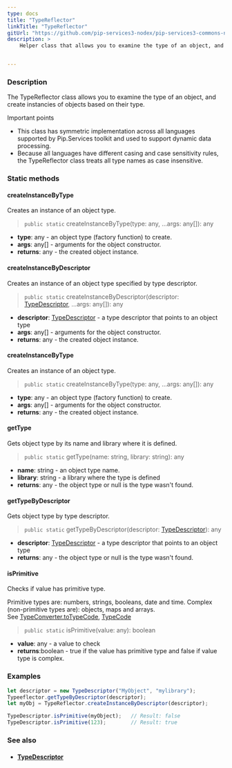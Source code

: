 ```yaml
---
type: docs
title: "TypeReflector"
linkTitle: "TypeReflector"
gitUrl: "https://github.com/pip-services3-nodex/pip-services3-commons-nodex"
description: >
    Helper class that allows you to examine the type of an object, and create instancies of objects based on their type.


---
```


### Description

The TypeReflector class allows you to examine the type of an object, and create instancies of objects based on their type.

Important points

- This class has symmetric implementation across all languages supported by Pip.Services toolkit and used to support dynamic data processing.
- Because all languages have different casing and case sensitivity rules, the TypeReflector class treats all type names as case insensitive.



### Static methods

#### createInstanceByType
Creates an instance of an object type.

> `public static` createInstanceByType(type: any, ...args: any[]): any

- **type**: any - an object type (factory function) to create.
- **args**: any[] - arguments for the object constructor.
- **returns**: any - the created object instance.

#### createInstanceByDescriptor
Creates an instance of an object type specified by type descriptor.

> `public static` createInstanceByDescriptor(descriptor: [TypeDescriptor](../type_descriptor), ...args: any[]): any

- **descriptor**: [TypeDescriptor](../type_descriptor) - a type descriptor that points to an object type
- **args**: any[] - arguments for the object constructor.
- **returns**: any - the created object instance.

#### createInstanceByType
Creates an instance of an object type.

> `public static` createInstanceByType(type: any, ...args: any[]): any

- **type**: any - an object type (factory function) to create.
- **args**: any[] - arguments for the object constructor.
- **returns**: any - the created object instance.


#### getType
Gets object type by its name and library where it is defined.

> `public static` getType(name: string, library: string): any 

- **name**: string - an object type name.
- **library**: string - a library where the type is defined
- **returns**: any - the object type or null is the type wasn't found.

#### getTypeByDescriptor
Gets object type by type descriptor.

> `public static` getTypeByDescriptor(descriptor: [TypeDescriptor](../type_descriptor)): any 

- **descriptor**: [TypeDescriptor](../type_descriptor) - a type descriptor that points to an object type
- **returns**: any - the object type or null is the type wasn't found.

#### isPrimitive
Checks if value has primitive type.

Primitive types are: numbers, strings, booleans, date and time.
Complex (non-primitive types are): objects, maps and arrays.  
See [TypeConverter.toTypeCode](../../convert/type_converter/#totypecode), [TypeCode](../../convert/type_code)

> `public static` isPrimitive(value: any): boolean 

- **value**: any - a value to check
- **returns**:boolean - true if the value has primitive type and false if value type is complex.

### Examples

```typescript
let descriptor = new TypeDescriptor("MyObject", "mylibrary");
Typeeflector.getTypeByDescriptor(descriptor);
let myObj = TypeReflector.createInstanceByDescriptor(descriptor);

TypeDescriptor.isPrimitive(myObject);   // Result: false
TypeDescriptor.isPrimitive(123);        // Result: true

```

### See also
- #### [TypeDescriptor](../type_descriptor)
